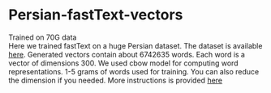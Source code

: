 # Persian-fastText-vectors
 Trained on 70G data
 <br/>
Here we trained fastText on a huge Persian dataset. The dataset is available [here](https://github.com/persiannlp/persian-raw-text).
Generated vectors contain about 6742635 words. Each word is a vector of dimensions 300.
We used cbow model for computing word representations.
1-5 grams of words used for training.
You can also reduce the dimension if you needed.
More instructions is provided [here](https://fasttext.cc/docs/en/support.html)
